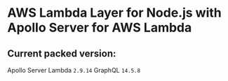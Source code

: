 # AWS Lambda Layer for Node.js with Apollo Server for AWS Lambda

## Current packed version:

Apollo Server Lambda `2.9.14`
GraphQL `14.5.8`
